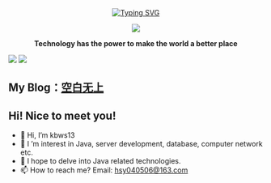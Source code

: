 <div align="center">
    
  <!-- dynamic typing effect 动态打字效果 -->
  <div align="center">
    <a href="https://blog.sunguoqi.com/">
      <img src="https://readme-typing-svg.demolab.com?font=Fira+Code&pause=1000&width=435&lines=println(%22Hello%2C%20World%22);空白无上&center=true&size=27" alt="Typing SVG" />
    </a>
  </div>

  <!-- knock code pictures 敲代码的图片 -->
  <img src="https://cdn.jsdelivr.net/gh/sun0225SUN/sun0225SUN/assets/images/coding.gif" /><br>
  
  <p><b>Technology has the power to make the world a better place</b></p>

</div>

<div>
  <img src="https://github-readme-stats.vercel.app/api?username=kbws13&show_icons=true&theme=vue"/>
    
  <img src="https://github-readme-stats.vercel.app/api/top-langs/?username=kbws13&layout=compact&langs_count=6"/>
</div>

## My Blog：<a href="https://kbws.xyz">空白无上</a>

## Hi! Nice to meet you!

<!-- 个人简介 -->
- 👋 Hi, I’m kbws13
- 👀 I ’m interest in Java, server development, database, computer network etc.
- 💞️ I hope to delve into Java related technologies.
- 📫 How to reach me? Email: hsy040506@163.com
